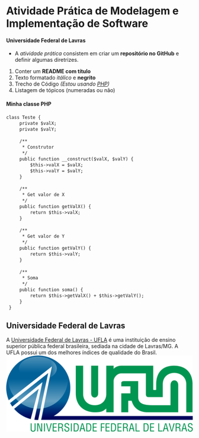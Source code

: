 # Atividade Prática de Modelagem e Implementação de Software
#### Universidade Federal de Lavras

- A *atividade prática* consistem em criar um **repositório no GitHub** e definir algumas
diretrizes.

1. Conter um **README com título**
2. Texto formatado *itálico* e **negrito**
3. Trecho de Código *(Estou usando [PHP](https://www.php.net/))*
4. Listagem de tópicos (numeradas ou não)

#### Minha classe PHP
```
class Teste {
     private $valX;
     private $valY;
     
     /**
      * Construtor
      */
     public function __construct($valX, $valY) {
         $this->valX = $valX;
         $this->valY = $valY;
     }

     /**
      * Get valor de X
      */
     public function getValX() {
         return $this->valX;
     }

     /**
      * Get valor de Y
      */
     public function getValY() {
         return $this->valY;
     }

     /**
      * Soma
      */
     public function soma() {
         return $this->getValX() + $this->getValY();
     }
 }
```
## Universidade Federal de Lavras

A [Universidade Federal de Lavras - UFLA](https://ufla.br/) é uma instituição de ensino superior pública federal
brasileira, sediada na cidade de Lavras/MG. A UFLA possui um dos melhores índices de qualidade do Brasil.
![Logo Universidade Federal de Lavras](/img/logo-ufla-transparente.png "Logo da Universidade Federal de Lavras")

